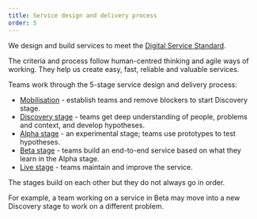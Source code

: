 ```yaml
---
title: Service design and delivery process
order: 5
---
```


We design and build services to meet the [Digital Service Standard](https://www.dta.gov.au/help-and-advice/digital-service-standard/digital-service-standard-criteria).

The criteria and process follow human-centred thinking and agile ways of working. They help us create easy, fast, reliable and valuable services.

Teams work through the 5-stage service design and delivery process:

- [Mobilisation](./mobilisation) - establish teams and remove blockers to start Discovery stage.
- [Discovery stage](./discovery) - teams get deep understanding of people, problems and context, and develop hypotheses.
- [Alpha stage](./alpha) - an experimental stage; teams use prototypes to test hypotheses.
- [Beta stage](./beta) - teams build an end-to-end service based on what they learn in the Alpha stage.
- [Live stage](./live) - teams maintain and improve the service.

The stages build on each other but they do not always go in order.

For example, a team working on a service in Beta may move into a new Discovery stage to work on a different problem.
